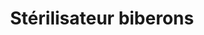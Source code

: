 ---
title: "Stérilisateur biberons"
categories: [équipement]
image: "img/biberons-sterilisateur.webp"
website: ""

price: 64
progress: 0
contrib: []
acquired: false
---